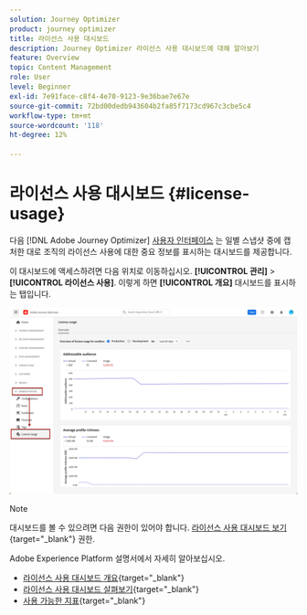```yaml
---
solution: Journey Optimizer
product: journey optimizer
title: 라이선스 사용 대시보드
description: Journey Optimizer 라이선스 사용 대시보드에 대해 알아보기
feature: Overview
topic: Content Management
role: User
level: Beginner
exl-id: 7e91face-c8f4-4e70-9123-9e36bae7e67e
source-git-commit: 72bd00dedb943604b2fa85f7173cd967c3cbe5c4
workflow-type: tm+mt
source-wordcount: '118'
ht-degree: 12%

---
```


# 라이선스 사용 대시보드 {#license-usage}

다음 [!DNL Adobe Journey Optimizer] [사용자 인터페이스](../start/user-interface.md) 는 일별 스냅샷 중에 캡처한 대로 조직의 라이선스 사용에 대한 중요 정보를 표시하는 대시보드를 제공합니다.

이 대시보드에 액세스하려면 다음 위치로 이동하십시오. **[!UICONTROL 관리]** > **[!UICONTROL 라이선스 사용]**. 이렇게 하면 **[!UICONTROL 개요]** 대시보드를 표시하는 탭입니다.

![](assets/license-usage-dashboard.png)

>[!NOTE]
>
>대시보드를 볼 수 있으려면 다음 권한이 있어야 합니다. [라이선스 사용 대시보드 보기](https://experienceleague.adobe.com/docs/experience-platform/dashboards/permissions.html#available-permissions){target="_blank"} 권한.

Adobe Experience Platform 설명서에서 자세히 알아보십시오.

* [라이선스 사용 대시보드 개요](https://experienceleague.adobe.com/docs/experience-platform/dashboards/guides/license-usage.html?lang=ko){target="_blank"}
* [라이선스 사용 대시보드 살펴보기](https://experienceleague.adobe.com/docs/experience-platform/dashboards/guides/license-usage.html#exploring-the-license-usage-dashboard){target="_blank"}
* [사용 가능한 지표](https://experienceleague.adobe.com/docs/experience-platform/dashboards/guides/license-usage.html?lang=ko#available-metrics){target="_blank"}
